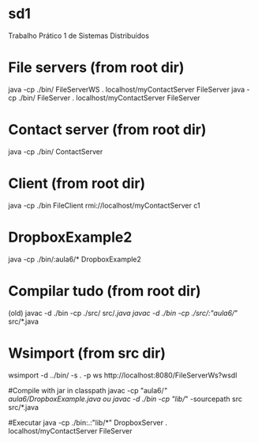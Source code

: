 # sd1
Trabalho Prático 1 de Sistemas Distribuídos

# File servers (from root dir)
java -cp ./bin/ FileServerWS . localhost/myContactServer FileServer
java -cp ./bin/ FileServer . localhost/myContactServer FileServer

# Contact server (from root dir)
java -cp ./bin/ ContactServer

# Client (from root dir)
java -cp ./bin FileClient rmi://localhost/myContactServer c1

# DropboxExample2
java -cp ./bin/:aula6/* DropboxExample2

# Compilar tudo (from root dir)
(old) javac -d ./bin -cp ./src/ src/*.java
javac -d ./bin -cp ./src/:"aula6/*" src/*.java

# Wsimport (from src dir)
wsimport -d ../bin/ -s . -p ws http://localhost:8080/FileServerWs?wsdl



#Compile with jar in classpath
javac -cp "aula6/*" aula6/DropboxExample.java
ou
javac -d ./bin -cp "lib/*" -sourcepath src src/*.java

#Executar
java -cp ./bin:.:"lib/*" DropboxServer . localhost/myContactServer FileServer



